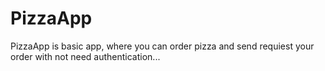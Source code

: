 # PizzaApp
PizzaApp is basic app, where you can order pizza and send requiest your order with not need authentication...
